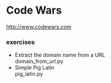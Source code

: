 # Code Wars
http://www.codewars.com

### exercises
- Extract the domain name from a URL\
domain_from_url.py
- Simple Pig Latin\
pig_latin.py

